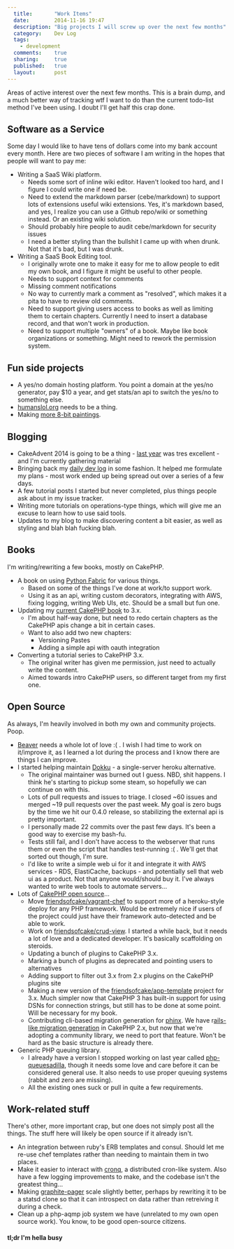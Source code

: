 ```yaml
---
  title:       "Work Items"
  date:        2014-11-16 19:47
  description: "Big projects I will screw up over the next few months"
  category:    Dev Log
  tags:
    - development
  comments:    true
  sharing:     true
  published:   true
  layout:      post
---
```


Areas of active interest over the next few months. This is a brain dump, and a much better way of tracking wtf I want to do than the current todo-list method I've been using. I doubt I'll get half this crap done.

## Software as a Service

Some day I would like to have tens of dollars come into my bank account every month. Here are two pieces of software I am writing in the hopes that people will want to pay me:

- Writing a SaaS Wiki platform.
  - Needs some sort of inline wiki editor. Haven't looked too hard, and I figure I could write one if need be.
  - Need to extend the markdown parser (cebe/markdown) to support lots of extensions useful wiki extensions. Yes, it's markdown based, and yes, I realize you can use a Github repo/wiki or something instead. Or an existing wiki solution.
  - Should probably hire people to audit cebe/markdown for security issues
  - I need a better styling than the bullshit I came up with when drunk. Not that it's bad, but I was drunk.
- Writing a SaaS Book Editing tool.
  - I originally wrote one to make it easy for me to allow people to edit my own book, and I figure it might be useful to other people.
  - Needs to support context for comments
  - Missing comment notifications
  - No way to currently mark a comment as "resolved", which makes it a pita to have to review old comments.
  - Need to support giving users access to books as well as limiting them to certain chapters. Currently I need to insert a database record, and that won't work in production.
  - Need to support multiple "owners" of a book. Maybe like book organizations or something. Might need to rework the permission system.

## Fun side projects

- A yes/no domain hosting platform. You point a domain at the yes/no generator, pay $10 a year, and get stats/an api to switch the yes/no to something else.
- [humanslol.org](http://humanslol.org/) needs to be a thing.
- Making [more 8-bit paintings](https://twitter.com/savant/status/520684357946994688).

## Blogging

- CakeAdvent 2014 is going to be a thing - [last year](/tags/cakeadvent-2014/) was tres excellent - and I'm currently gathering material
- Bringing back my [daily dev log](/tags/daily-dev-log/) in some fashion. It helped me formulate my plans - most work ended up being spread out over a series of a few days.
- A few tutorial posts I started but never completed, plus things people ask about in my issue tracker.
- Writing more tutorials on operations-type things, which will give me an excuse to learn how to use said tools.
- Updates to my blog to make discovering content a bit easier, as well as styling and blah blah fucking blah.

## Books

I'm writing/rewriting a few books, mostly on CakePHP.

- A book on using [Python Fabric](http://www.fabfile.org/) for various things.
  - Based on some of the things I've done at work/to support work.
  - Using it as an api, writing custom decorators, integrating with AWS, fixing logging, writing Web UIs, etc. Should be a small but fun one.
- Updating my [current CakePHP book](/cakephp-book/) to 3.x.
  - I'm about half-way done, but need to redo certain chapters as the CakePHP apis change a bit in certain cases.
  - Want to also add two new chapters:
    - Versioning Pastes
    - Adding a simple api with oauth integration
- Converting a tutorial series to CakePHP 3.x.
  - The original writer has given me permission, just need to actually write the content.
  - Aimed towards intro CakePHP users, so different target from my first one.

## Open Source

As always, I'm heavily involved in both my own and community projects. Poop.

- [Beaver](http://beaver.readthedocs.org/) needs a whole lot of love :( . I wish I had time to work on it/improve it, as I learned a lot during the process and I know there are things I can improve.
- I started helping maintain [Dokku](https://github.com/progrium/dokku) - a single-server heroku alternative.
  - The original maintainer was burned out I guess. NBD, shit happens. I think he's starting to pickup some steam, so hopefully we can continue on with this.
  - Lots of pull requests and issues to triage. I closed ~60 issues and merged ~19 pull requests over the past week. My goal is zero bugs by the time we hit our 0.4.0 release, so stabilizing the external api is pretty important.
  - I personally made 22 commits over the past few days. It's been a good way to exercise my bash-fu.
  - Tests still fail, and I don't have access to the webserver that runs them or even the script that handles test-running :( . We'll get that sorted out though, I'm sure.
  - I'd like to write a simple web ui for it and integrate it with AWS services - RDS, ElastiCache, backups - and potentially sell that web ui as a product. Not that anyone would/should buy it. I've always wanted to write web tools to automate servers...
- Lots of [CakePHP open source](/open-source/)...
  - Move [friendsofcake/vagrant-chef](https://github.com/friendsofcake/vagrant-chef) to support more of a heroku-style deploy for any PHP framework. Would be extremely nice if users of the project could just have their framework auto-detected and be able to work.
  - Work on [friendsofcake/crud-view](https://github.com/friendsofcake/crud-view). I started a while back, but it needs a lot of love and a dedicated developer. It's basically scaffolding on steroids.
  - Updating a bunch of plugins to CakePHP 3.x.
  - Marking a bunch of plugins as deprecated and pointing users to alternatives
  - Adding support to filter out 3.x from 2.x plugins on the CakePHP plugins site
  - Making a new version of the [friendsofcake/app-template](https://github.com/friendsofcake/app-template/) project for 3.x. Much simpler now that CakePHP 3 has built-in support for using DSNs for connection strings, but still has to be done at some point. Will be necessary for my book.
  - Contributing cli-based migration generation for [phinx](https://phinx.org/). We have r[ails-like migration generation](https://github.com/CakeDC/migrations/blob/master/Docs/Documentation/Generate-Migrations-Without-DB-Interaction.md) in CakePHP 2.x, but now that we're adopting a community library, we need to port that feature. Won't be hard as the basic structure is already there.
- Generic PHP queuing library.
  - I already have a version I stopped working on last year called [php-queuesadilla](https://github.com/josegonzalez/php-queuesadilla), though it needs some love and care before it can be considered general use. It also needs to use proper queuing systems (rabbit and zero are missing).
  - All the existing ones suck or pull in quite a few requirements.

## Work-related stuff

There's other, more important crap, but one does not simply post all the things. The stuff here will likely be open source if it already isn't.

- An integration between ruby's ERB templates and consul. Should let me re-use chef templates rather than needing to maintain them in two places.
- Make it easier to interact with [cronq](https://github.com/seatgeek/cronq), a distributed cron-like system. Also have a few logging improvements to make, and the codebase isn't the greatest thing...
- Making [graphite-pager](https://github.com/seatgeek/graphite-pager) scale slightly better, perhaps by rewriting it to be a statsd clone so that it can introspect on data rather than retreiving it during a check.
- Clean up a php-aqmp job system we have (unrelated to my own open source work). You know, to be good open-source citizens.

#### tl;dr I'm hella busy
